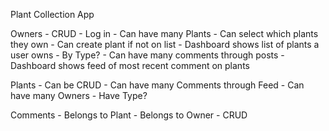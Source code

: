 Plant Collection App

Owners
    - CRUD
    - Log in
    - Can have many Plants
    - Can select which plants they own
        - Can create plant if not on list
    - Dashboard shows list of plants a user owns
        - By Type?
    - Can have many comments through posts
    - Dashboard shows feed of most recent comment on plants


Plants
    - Can be CRUD
    - Can have many Comments through Feed
    - Can have many Owners
    - Have Type?


Comments
    - Belongs to Plant
    - Belongs to Owner
    - CRUD

